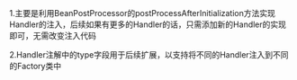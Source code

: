 1.主要是利用BeanPostProcessor的postProcessAfterInitialization方法实现Handler的注入，后续如果有更多的Handler的话，只需添加新的Handler的实现即可，无需改变注入代码

2.Handler注解中的type字段用于后续扩展，以支持将不同的Handler注入到不同的Factory类中
